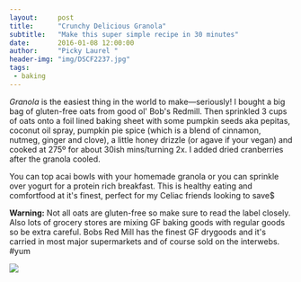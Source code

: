 ```yaml
---
layout:     post
title:      "Crunchy Delicious Granola"
subtitle:   "Make this super simple recipe in 30 minutes"
date:       2016-01-08 12:00:00
author:     "Picky Laurel "
header-img: "img/DSCF2237.jpg"
tags:
 - baking
---
```


*Granola* is the easiest thing in the world to make—seriously! I bought a big bag of gluten-free oats from good ol' Bob's Redmill. Then sprinkled 3 cups of oats onto a foil lined baking sheet with some pumpkin seeds aka pepitas, coconut oil spray, pumpkin pie spice (which is a blend of cinnamon, nutmeg, ginger and clove), a little honey drizzle (or agave if your vegan) and cooked at 275º for about 30ish mins/turning 2x. I added dried cranberries after the granola cooled. 

<!-- <div class="img-thumbnail" alt="GraNola" style= "width: 200px; height: 200px">
	<img class="" src="{{ site.baseurl }}/img/DSCF2243.jpg" />
</div> -->


You can top acai bowls with your homemade granola or you can sprinkle over yogurt for a protein rich breakfast. This is healthy eating and comfortfood at it's finest, perfect for my Celiac friends looking to save$ 


**Warning:** Not all oats are gluten-free so make sure to read the label closely. Also lots of grocery stores are mixing GF baking goods with regular goods so be extra careful.  Bobs Red Mill has the finest GF drygoods and it's carried in most major supermarkets and of course sold on the interwebs. #yum



<div class="row">
	<img class= "img-responsive" class="img-thumbnail" src="{{ site.baseurl }}/img/DSCF2251copy.jpg" />
	<!-- <img class= "col-sm-6 col-md-6 col-lg-6" src="{{ site.baseurl }}/img/DSCF2243.jpg" /> -->
</div>

<!-- ![Granola Porn]({{ picky.tips/2016/01/08/granola/ }}/img/DSCF2251copy.jpg) -->